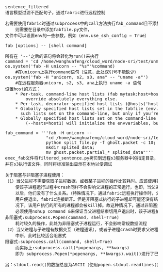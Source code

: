 <pre>
sentence_filtered
语言模型过滤不匹配句子，通过fabric进行远程控制

若需要使用fabric时通过subprocess中的call方法执行fab_command且不添加-f参数，
	则需要在目录中添加fabfile.py文件，
文件中可以设置env的一些参数，例如（env.use_ssh_config = True）   

fab [options] -- [shell command]  

所有在 '--'之后的语句将会转化为run()来执行  
command = 'cd /home/wanghuafeng/cloud_word/node-sri/test/unmatch_ngram_filter; ls'  
os.system('fab -H unicorn -- "%s"'%command)
	#在unicorn上执行command语句（注意，此处双引号不能缺少）    
os.system('fab -H "unicorn, s2, s3, ana" -- "uname -a"')
	#在远程服务器unicorn, s2, s3, ana上执行 uname -a 语句    
设置host的方式：   
	* Per-task, command-line host lists (fab mytask:host=host1) 
		override absolutely everything else.   
	* Per-task, decorator-specified host lists (@hosts('host1')) override the env variables.   
	* Globally specified host lists set in the fabfile (env.hosts = ['host1']) can override
	  such lists set on the command-line, but only if you’re not careful (or want them to.)    
	* Globally specified host lists set on the command-line
		(--hosts=host1) will initialize the envvariables, but that’s it.        

fab_command = '''fab -H unicorn -- 
				"cd /home/wanghuafeng/cloud_word/node-sri/test/unmatch_ngram_filter;
				python split_file.py -f ghost.packet -c 10;
				mkdir splited_data;
				mv ghost.packet.partial_* splited_data"'''
exec_fab文件将filtered_sentence.py拷贝到远程s3服务器中的指定目录，
并在s3执行该文件，同时将标准输出显示在本地以便调试

关于阻塞与非阻塞子进程使用：  
（1）当父进程不需要获取子进程数据，或者某子进程的操作比较耗时。应该使用非阻塞式，此时即
	便该子进程运行过程中crash同样不会影响父进程的正常运行，也即，当父进程fork出该子进程
	以后，他们没有了什么关系。（特殊情况下，通过fabric远程执行操作时，父进程在执行结束后
	用户便退出，fabric连接断开。但是非阻塞式执行的子进程却可能还没有结束，而在用户退出情
	况下，该用户执行的所有的进程都会被kill掉。故这种情况下，通过非阻塞式生成的子进程程序
	必须使用nohup command &来保证当父进程结束切用户退出时，该子进程依旧能够正常进行）
非阻塞式:subprocess.Popen(command, shell=True)
	耗时较久的操作，此处为非阻塞式子进程运行，不会影响常规数据流程    
（2）当父进程与子进程有数据交互（进程通讯），或者子进程crash时要求父进程同样
	中断，此时比较适合阻塞式    
阻塞式:subprocess.call(command, shell=True)    
	而实际上:subprocess.call(*popenargs, **kwargs) 
	即为 subprocess.Popen(*popenargs, **kwargs).wait()进行了已成封装    

另：stdout.read()的数据总是为ASCII（使用popen.stdout.readlines()时可逐行进行decode('utf-8')）    
</pre>